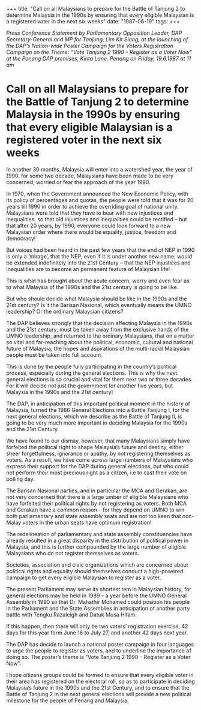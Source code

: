 +++ 
title: "Call on all Malaysians to prepare for the Battle of Tanjung 2 to determine Malaysia in the 1990s by ensuring that every eligible Malaysian is a registered voter in the next six weeks"
date: "1987-06-19"
tags:
+++

_Press Conference Statement by Parliamentary Opposition Leader, DAP Secretary-General and MP for Tanjung, Lim Kit Siang, at the launching of the DAP’s Nation-wide Poster Campaign for the Voters Registration Campaign on the Theme: “Vote Tanjung 2 1990 – Register as a Voter Now" at the Penang DAP premises, Kinta Lane, Penang on Friday, 19.6.1987 at 11 am_

# Call on all Malaysians to prepare for the Battle of Tanjung 2 to determine Malaysia in the 1990s by ensuring that every eligible Malaysian is a registered voter in the next six weeks

In another 30 months, Malaysia will enter into a watershed year, the year of 1990. for some two decade, Malaysians have been made to be very concerned, worried or fear the approach of the year 1990.</u>

In 1970, when the Government announced the New Economic Policy, with its policy of percentages and quotas, the people were told that it was for 20 years till 1990 in order to achieve the overriding goal of national unity. Malaysians were told that they have to bear with new injustices and inequalities, so that old injustices and inequalities could be rectified – but that after 20 years, by 1990, everyone could look forward to a new Malaysian order where there would be equality, justice, freedom and democracy!

But voices had been heard in the past few years that the end of NEP in 1990 is only a ‘mirage’, that the NEP, even if it is under another new name, would be extended indefinitely into the 21st Century – that the NEP injustices and inequalities are to become an permanent feature of Malaysian life!

This is what has brought about the acute concern, worry and even fear as to what Malaysia of the 1990s and the 21st century is going to be like.

But who should decide what Malaysia should be like in the 1990s and the 21st century? Is it the Barisan Nasional, which eventually means the UMNO leadership? Or the ordinary Malaysian citizens?

The DAP believes strongly that the decision effecting Malaysia in the 1990s and the 21st century, must be taken away from the exclusive hands of the UMNO leadership, and returned to the ordinary Malaysians, that on a matter so vital and far-reaching about the political, economic, cultural and national future of Malaysia, the hopes and aspirations of the multi-racial Malaysian people must be taken into full account.

This is done by the people fully participating in the country’s political process, especially during the general elections. This is why the next general elections is so crucial and vital for them next two or three decades. For it will decide not just the government for another five years, but Malaysia in the 1990s and the 21st century!

The DAP, in anticipation of this important political moment in the history of Malaysia, turned the 1986 General Elections into a Battle Tanjung I, for the next general elections, which we describe as the Battle of Tanjung II, is going to be very much more important in deciding Malaysia for the 1990s and the 21st Century.

We have found to our dismay, however, that many Malaysians simply have forfeited the political right to shape Malaysia’s future and destiny, either sheer forgetfulness, ignorance or apathy, by not registering themselves as voters. As a result, we have come across large numbers of Malaysians who express their support for the DAP during general elections, but who could not perform their most precious right as a citizen, i.e to cast their vote on polling day.

The Barisan Nasional parties, and in particular the MCA  and Gerakan, are not very concerned that there is a large umber of eligible Malaysians who have forfeited their political rights by not registering as voters. Both MCA and Gerakan have a common reason – for they depend on UMNO to win both parliamentary and state assembly seats and are not too keen that non-Malay voters in the urban seats have optimum registration!

The redelineation of parliamentary and state assembly constituencies have already resulted in a great disparity in the distribution of political power in Malaysia, and this is further compounded by the large number of eligible Malaysians who do not register themselves as voters.

Societies, association and civic organizations which are concerned about political rights and equality should themselves conduct a high-powered campaign to get every eligible Malaysian to register as a voter.

The present Parliament may serve its shortest tem in Malaysian history, for general elections may be held in 1989 – a year before the UMNO General Assembly in 1990 so that Dr. Mahathir Mohamed could position his people in the Parliament and the State Assemblies in anticipation of another party battle with Tengku Razaleigh and Datuk Musa Hitam.

If this happen, then there will only be two voters’ registration exercise, 42 days for this year form June 16 to July 27, and another 42 days next year.

The DAP has decide to launch a national poster campaign in four languages to urge the people to register as voters, and to underline the importance of doing so. The poster’s theme is “Vote Tanjung 2 1990 – Register as a Voter Now”.

I hope citizens groups could be formed to ensure that every eligible voter in their area has registered on the electoral roll, so as to participate in deciding Malaysia’s future in the 1990s and the 21st Century, and to ensure that the Battle of Tanjung 2 in the next general elections will provide a new political milestone for the people of Penang and Malaysia.

 
